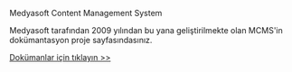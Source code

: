 



Medyasoft Content Management System

Medyasoft tarafından 2009 yılından bu yana geliştirilmekte olan MCMS'in dokümantasyon proje sayfasındasınız.

[Dokümanlar için tıklayın >>](https://github.com/Medyasoft/mcms-public/wiki)
